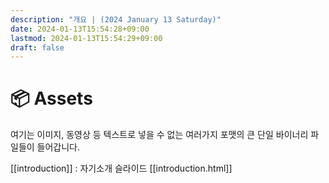 ```yaml
---
description: "개요 | (2024 January 13 Saturday)"
date: 2024-01-13T15:54:28+09:00
lastmod: 2024-01-13T15:54:29+09:00
draft: false
---
```


# 📦 Assets
여기는 이미지, 동영상 등 텍스트로 넣을 수 없는 여러가지 포맷의 큰 단일 바이너리 파일들이 들어갑니다.


[[introduction]] : 자기소개 슬라이드 [[introduction.html]]

